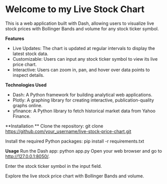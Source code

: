 # Welcome to my Live Stock Chart

This is a web application built with Dash, allowing users to visualize live stock prices with Bollinger Bands and volume for any stock ticker symbol.

**Features**
- Live Updates: The chart is updated at regular intervals to display the latest stock data.
- Customizable: Users can input any stock ticker symbol to view its live price chart.
- Interactive: Users can zoom in, pan, and hover over data points to inspect details.

**Technologies Used**
- Dash: A Python framework for building analytical web applications.
- Plotly: A graphing library for creating interactive, publication-quality graphs online.
- yfinance: A Python library to fetch historical market data from Yahoo Finance.

**Installation **
Clone the repository:
git clone https://github.com/your_username/live-stock-price-chart.git

Install the required Python packages:
pip install -r requirements.txt


**Usage**
Run the Dash app:
python app.py
Open your web browser and go to http://127.0.0.1:8050/.

Enter the stock ticker symbol in the input field.

Explore the live stock price chart with Bollinger Bands and volume.